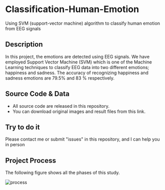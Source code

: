 # Classification-Human-Emotion
Using SVM (support-vector machine) algorithm to classify human emotion from EEG signals
## Description
In this project, the emotions are detected using EEG signals. We have employed Support Vector Machine (SVM) which is one of the Machine Learning techniques to classify EEG data into two different emotions; happiness and sadness. The accuracy of recognizing happiness and sadness emotions are 79.5% and 83 % respectively. 
## Source Code & Data
* All source code are released in this repository.
* You can download original images and result files from this link.
## Try to do it
Please contact me or submit "issues" in this repository, and I can help you in person
## Project Process
The following figure shows all the phases of this study.

![process](https://user-images.githubusercontent.com/74077380/100549827-8e58ec00-328a-11eb-91e6-88c40f6e0cb2.png)


